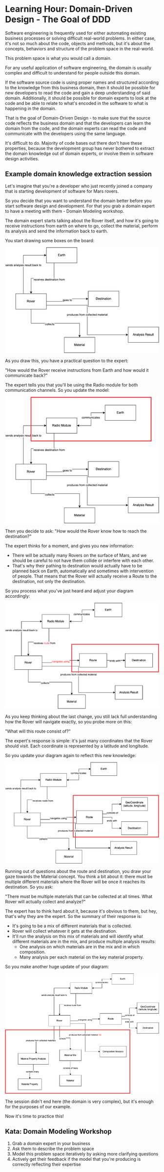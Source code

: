 # Learning Hour: Domain-Driven Design - The Goal of DDD

Software engineering is frequently used for either automating existing business processes or solving difficult
real-world problems. In either case, it's not so much about the code, objects and methods, but it's about the concepts,
behaviors and structure of the problem space in the real-world.

This problem space is what you would call a domain.

For any useful application of software engineering, the domain is usually complex and difficult to understand for
people outside this domain.

If the software source code is using proper names and structured according to the 
knowledge from this business domain, then it should be possible for new developers to read the code and gain a deep
understanding of said domain. Additionally, it should be possible for domain experts to look at the code and be able
to relate to what's encoded in the software to what is happening in the domain.

That is the goal of Domain-Driven Design - to make sure that the source code reflects the business domain and that the
developers can learn the domain from the code, and the domain experts can read the code and communicate with the 
developers using the same language.

It's difficult to do. Majority of code bases out there don't have these properties, because the development group has
never bothered to extract the domain knowledge out of domain experts, or involve them in software design activities.

## Example domain knowledge extraction session

Let's imagine that you're a developer who just recently joined a company that is starting development of software for 
Mars rovers.

So you decide that you want to understand the domain better before you start software design and development. For that
you grab a domain expert to have a meeting with them - Domain Modeling workshop.

The domain expert starts talking about the Rover itself, and how it's going to receive instructions from earth on 
where to go, collect the material, perform its analysis and send the information back to earth.

You start drawing some boxes on the board:

![](./img/Rover-1.drawio.png)

As you draw this, you have a practical question to the expert:

"How would the Rover receive instructions from Earth and how would it communicate back?"

The expert tells you that you'll be using the Radio module for both communication channels. So you update the model:

![](./img/Rover-2.drawio.png)

Then you decide to ask: "How would the Rover know how to reach the destination?"

The expert thinks for a moment, and gives you new information:

- There will be actually many Rovers on the surface of Mars, and we should be careful to not have them collide or
  interfere with each other.
- That's why their pathing to destination would actually have to be planned back on Earth, automatically and sometimes
  with intervention of people. That means that the Rover will actually receive a Route to the destination, not only
  the destination.

So you process what you've just heard and adjust your diagram accordingly:

![](./img/Rover-3.drawio.png)

As you keep thinking about the last change, you still lack full understanding how the Rover will navigate exactly, so
you probe more on this:

"What will this route consist of?"

The expert's response is simple: it's just many coordinates that the Rover should visit. Each coordinate is represented
by a latitude and longitude.

So you update your diagram again to reflect this new knowledge:

![](./img/Rover-4.drawio.png)

Running out of questions about the route and destination, you draw your gaze towards the Material concept. You think a
bit about it: there must be multiple different materials where the Rover will be once it reaches its destination. So
you ask:

"There must be multiple materials that can be collected at all times. What Rover will actually collect and analyze?"

The expert has to think hard about it, because it's obvious to them, but hey, that's why they are the expert. So the
summary of their response is:

- It's going to be a mix of different materials that is collected.
- Rover will collect whatever it gets at the destination.
- It'll run the analysis on this mix of materials and will identify what different materials are in the mix, and
  produce multiple analysis results:
  - One analysis on which materials are in the mix and in which composition.
  - Many analysis per each material on the key material property.

So you make another huge update of your diagram:

![](./img/Rover-5.drawio.png)

The session didn't end here (the domain is very complex), but it's enough for the purposes of our example.

Now it's time to practice this!

## Kata: Domain Modeling Workshop

1. Grab a domain expert in your business
2. Ask them to describe the problem space
3. Model this problem space iteratively by asking more clarifying questions
4. Actively get their feedback if the model that you're producing is correctly reflecting their expertise
